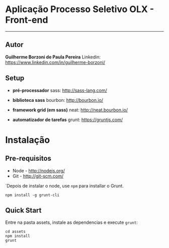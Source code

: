 # Aplicação Processo Seletivo OLX - Front-end #
***
## Autor ##
**Guilherme Borzoni de Paula Pereira**
Linkedin: https://www.linkedin.com/in/guilherme-borzoni/

## Setup ##

* **pré-processador**
sass: http://sass-lang.com/

* **biblioteca sass**
bourbon: http://bourbon.io/

* **framework grid (em sass)**
neat: http://neat.bourbon.io/

* **automatizador de tarefas**
grunt: https://gruntjs.com/

Instalação
=====
## Pre-requisitos

* Node - http://nodejs.org/
* Git - http://git-scm.com/

´Depois de instalar o node, use `npm` para installar o Grunt.

    npm install -g grunt-cli
    
## Quick Start

Entre na pasta assets, instale as dependencias e execute `grunt`:

    cd assets
    npm install
    grunt
